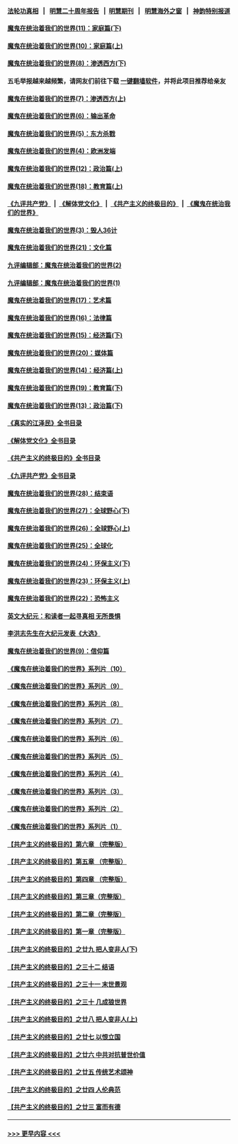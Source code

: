 #### [法轮功真相](https://github.com/gfw-breaker/truth/blob/master/README.md?t=0) &nbsp;&nbsp;|&nbsp;&nbsp; [明慧二十周年报告](https://github.com/gfw-breaker/mh-reports/blob/master/README.md?t=0) &nbsp;&nbsp;|&nbsp;&nbsp;[明慧期刊](https://github.com/gfw-breaker/mh-qikan) &nbsp;&nbsp;|&nbsp;&nbsp; [明慧海外之窗](https://github.com/gfw-breaker/mh-news/blob/master/README.md?t=0) &nbsp;&nbsp;|&nbsp;&nbsp; [神韵特别报道](https://github.com/gfw-breaker/mh-news/blob/master/shenyun.md?t=0)
#### [魔鬼在统治着我们的世界(11)：家庭篇(下)](../pages/nsc422/n10440961.md?t=12122101) 
#### [魔鬼在统治着我们的世界(10)：家庭篇(上)](../pages/nsc422/n10435448.md?t=12122101) 
#### [魔鬼在统治着我们的世界(8)：渗透西方(下)](../pages/nsc422/n10429603.md?t=12122101) 
#### 五毛举报越来越频繁，请网友们前往下载 [一键翻墙软件](https://github.com/gfw-breaker/ssr-accounts)，并将此项目推荐给亲友
#### [魔鬼在统治着我们的世界(7)：渗透西方(上)](../pages/nsc422/n10426013.md?t=12122101) 
#### [魔鬼在统治着我们的世界(6)：输出革命](../pages/nsc422/n10421536.md?t=12122101) 
#### [魔鬼在统治着我们的世界(5)：东方杀戮](../pages/nsc422/n10417707.md?t=12122101) 
#### [魔鬼在统治着我们的世界(4)：欧洲发端](../pages/nsc422/n10414890.md?t=12122101) 
#### [魔鬼在统治着我们的世界(12)：政治篇(上)](../pages/nsc422/n10444576.md?t=12122101) 
#### [魔鬼在统治着我们的世界(18)：教育篇(上)](../pages/nsc422/n10526970.md?t=12122101) 
#### [《九评共产党》](https://github.com/begood0513/9ping.md/blob/master/README.md) &nbsp;|&nbsp; [《解体党文化》](../../../../jtdwh.md/blob/master/README.md)  &nbsp;|&nbsp; [《共产主义的终极目的》](../../../../gczydzjmd.md/blob/master/README.md) &nbsp;|&nbsp; [《魔鬼在统治我们的世界》](../../../../mgztzwmdsj.md/blob/master/README.md) 
#### [魔鬼在统治着我们的世界(3)：毁人36计](../pages/nsc422/n10411583.md?t=12122101) 
#### [魔鬼在统治着我们的世界(21)：文化篇](../pages/nsc422/n10597706.md?t=12122101) 
#### [九评编辑部：魔鬼在统治着我们的世界(2)](../pages/nsc422/n10410036.md?t=12122101) 
#### [九评编辑部：魔鬼在统治着我们的世界(1)](../pages/nsc422/n10406825.md?t=12122101) 
#### [魔鬼在统治着我们的世界(17)：艺术篇](../pages/nsc422/n10499093.md?t=12122101) 
#### [魔鬼在统治着我们的世界(16)：法律篇](../pages/nsc422/n10485969.md?t=12122101) 
#### [魔鬼在统治着我们的世界(15)：经济篇(下)](../pages/nsc422/n10469975.md?t=12122101) 
#### [魔鬼在统治着我们的世界(20)：媒体篇](../pages/nsc422/n10586579.md?t=12122101) 
#### [魔鬼在统治着我们的世界(14)：经济篇(上)](../pages/nsc422/n10457370.md?t=12122101) 
#### [魔鬼在统治着我们的世界(19)：教育篇(下)](../pages/nsc422/n10564808.md?t=12122101) 
#### [魔鬼在统治着我们的世界(13)：政治篇(下)](../pages/nsc422/n10448270.md?t=12122101) 
#### [《真实的江泽民》全书目录](../pages/nsc422/n13721399.md?t=12122101) 
#### [《解体党文化》全书目录](../pages/nsc422/n13721157.md?t=12122101) 
#### [《共产主义的终极目的》全书目录](../pages/nsc422/n13721048.md?t=12122101) 
#### [《九评共产党》全书目录](../pages/nsc422/n13708085.md?t=12122101) 
#### [魔鬼在统治着我们的世界(28)：结束语](../pages/nsc422/n10936246.md?t=12122101) 
#### [魔鬼在统治着我们的世界(27)：全球野心(下)](../pages/nsc422/n10928319.md?t=12122101) 
#### [魔鬼在统治着我们的世界(26)：全球野心(上)](../pages/nsc422/n10900318.md?t=12122101) 
#### [魔鬼在统治着我们的世界(25)：全球化](../pages/nsc422/n10788205.md?t=12122101) 
#### [魔鬼在统治着我们的世界(24)：环保主义(下)](../pages/nsc422/n10695307.md?t=12122101) 
#### [魔鬼在统治着我们的世界(23)：环保主义(上)](../pages/nsc422/n10688613.md?t=12122101) 
#### [魔鬼在统治着我们的世界(22)：恐怖主义](../pages/nsc422/n10614727.md?t=12122101) 
#### [英文大纪元：和读者一起寻真相 无所畏惧](../pages/nsc422/n12542027.md?t=12122101) 
#### [李洪志先生在大纪元发表《大选》](../pages/nsc422/n12534746.md?t=12122101) 
#### [魔鬼在统治着我们的世界(9)：信仰篇](../pages/nsc422/n10432159.md?t=12122101) 
#### [《魔鬼在统治着我们的世界》系列片（10）](../pages/nsc422/n12292670.md?t=12122101) 
#### [《魔鬼在统治着我们的世界》系列片（9）](../pages/nsc422/n12290859.md?t=12122101) 
#### [《魔鬼在统治着我们的世界》系列片（8）](../pages/nsc422/n12287445.md?t=12122101) 
#### [《魔鬼在统治着我们的世界》系列片（7）](../pages/nsc422/n12283425.md?t=12122101) 
#### [《魔鬼在统治着我们的世界》系列片（6）](../pages/nsc422/n12282314.md?t=12122101) 
#### [《魔鬼在统治着我们的世界》系列片（5）](../pages/nsc422/n12281419.md?t=12122101) 
#### [《魔鬼在统治着我们的世界》系列片（4）](../pages/nsc422/n12274024.md?t=12122101) 
#### [《魔鬼在统治着我们的世界》系列片（3）](../pages/nsc422/n12271322.md?t=12122101) 
#### [《魔鬼在统治着我们的世界》系列片（2）](../pages/nsc422/n12269049.md?t=12122101) 
#### [《魔鬼在统治着我们的世界》系列片（1）](../pages/nsc422/n12267575.md?t=12122101) 
#### [【共产主义的终极目的】第六章 （完整版）](../pages/nsc422/n11428913.md?t=12122101) 
#### [【共产主义的终极目的】第五章 （完整版）](../pages/nsc422/n11428912.md?t=12122101) 
#### [【共产主义的终极目的】第四章 （完整版）](../pages/nsc422/n11428907.md?t=12122101) 
#### [【共产主义的终极目的】第三章（完整版）](../pages/nsc422/n11428848.md?t=12122101) 
#### [【共产主义的终极目的】第二章（完整版）](../pages/nsc422/n11428831.md?t=12122101) 
#### [【共产主义的终极目的】第一章（完整版）](../pages/nsc422/n11417651.md?t=12122101) 
#### [【共产主义的终极目的】之廿九 把人变非人(下)](../pages/nsc422/n11344140.md?t=12122101) 
#### [【共产主义的终极目的】之三十二 结语](../pages/nsc422/n11360535.md?t=12122101) 
#### [【共产主义的终极目的】之三十一 末世景观](../pages/nsc422/n11351129.md?t=12122101) 
#### [【共产主义的终极目的】之三十 几成狼世界](../pages/nsc422/n11348280.md?t=12122101) 
#### [【共产主义的终极目的】之廿八 把人变非人(上)](../pages/nsc422/n11340492.md?t=12122101) 
#### [【共产主义的终极目的】之廿七 以恨立国](../pages/nsc422/n11336944.md?t=12122101) 
#### [【共产主义的终极目的】之廿六 中共对抗普世价值](../pages/nsc422/n11324785.md?t=12122101) 
#### [【共产主义的终极目的】之廿五 传统艺术颂神](../pages/nsc422/n11296396.md?t=12122101) 
#### [【共产主义的终极目的】之廿四 人伦典范](../pages/nsc422/n11296397.md?t=12122101) 
#### [【共产主义的终极目的】之廿三 富而有德](../pages/nsc422/n11283598.md?t=12122101) 

----
#### [ >>> 更早内容 <<< ](../indexes/nsc422-earlier.md)
